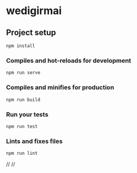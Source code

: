 # wedigirmai

## Project setup
```
npm install
```

### Compiles and hot-reloads for development
```
npm run serve
```

### Compiles and minifies for production
```
npm run build
```

### Run your tests
```
npm run test
```

### Lints and fixes files
```
npm run lint
```

// </style>
// </style>
<style>
// @import url('https://fonts.googleapis.com/css?family=Montserrat:400,700');
// @import url("https://maxcdn.bootstrapcdn.com/font-awesome/4.7.0/css/font-awesome.min.css"); 
// a{
//   text-decoration: none;
// }
// ul{
//   padding: 0;
//   list-style-type: none;
// }
// html {
//   margin: 0;
//   width: 100%;
//    height: 100%;
//    display: flex;
//    align-items: center;
//    font-size: 16px;
// }
// body {
//   width: 100%;
//   height: 80%;
//   margin: auto auto;
//   background-color: #fff;
//   font-family: -apple-system, BlinkMacSystemFont, "Segoe UI", "Roboto", "Oxygen",
//     "Ubuntu", "Cantarell", "Fira Sans", "Droid Sans", "Helvetica Neue",
//     sans-serif;
//   -webkit-font-smoothing: antialiased;
//   -moz-osx-font-smoothing: grayscale;
// }
// #app{
//     display: flex;
//     justify-content: center;
//     align-items: center;
//     /* border: solid 2px purple; */
//     width: 90%;
//     height: 80%;
//     margin: auto auto;
// }
// .navbar{
//     padding-top: 1vh;
//     margin-right: 2vw;
//     padding-left: 2vw; 
//     /* border: solid 2px red; */
//     height: 100%;
//     width: 20%;
//     display: flex;
//     flex-direction: column;
//     justify-content: space-around;
// }
// .content{
//   box-shadow: 0 4px 8px 0 rgba(0, 0, 0, 0.2), 0 6px 20px 0 rgba(0, 0, 0, 0.19);
//   height: 100%;
//   width: 80%;
//   padding: 1vw;
//   /* background: red; */
// /* border: solid 2px steelblue; */
// }
// .nav_btns{
//   font-size: 2vw;
//   color: #037575;
//   border-radius: 0.2em;
//   border: 0.051em solid #037575;
//   text-align: center;
//   width: 80%;
//   height: 20%;
// }
// .nav_btn:hover{
//   cursor: pointer;
//   transform: scale(1.1);
// }
// .active{
//   background:#037575; 
//   color:white;
//   box-shadow: 0 4px 8px 0 rgba(0, 0, 0, 0.2), 0 6px 20px 0 rgba(0, 0, 0, 0.19);
// }
// i, i+p  {
//   color:rgb(3, 117, 117);
// }
// .social_connections{
//   display: flex;
//   flex-direction: column;
//   font-size: 3vw;
// }
// .social_btns > a{
//   text-decoration: none;
//   color: #037575;
// }
// .social_name{
//   color: #037575;
//   padding-left: 2vw;
// }
// @media only screen and (max-width: 575px) {
//   #app{
//     flex-direction: column;
//     justify-content: space-between;
//   }
//   .navbar{
//     height: 5%;
//     width: 100%;
//   }
//   nav {
//     flex-direction: row;
//     /* border: 1px solid red; */
//     height: 100%;
//     justify-content: center;
//   }
//   nav a{
//      margin-bottom: 5vh;
//   }
//   .content{
//     height: 100%;
//     width: 80%;
//   }
// }
// </style>